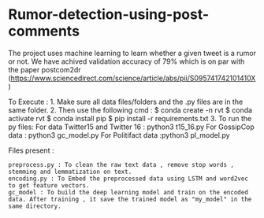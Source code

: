 # Rumor-detection-using-post-comments
The project uses machine learning to learn whether a given tweet is a rumor or not. We have achived validation accuracy of 79% which is on par with the paper postcom2dr (https://www.sciencedirect.com/science/article/abs/pii/S095741742101410X )

To Execute : 1. Make sure all data files/folders and the .py files are in the same folder. 2. Then use the following cmd : $ conda create -n rvt $ conda activate rvt $ conda install pip $ pip install -r requirements.txt 3. To run the py files: For data Twitter15 and Twitter 16 : python3 t15_16.py For GossipCop data : python3 gc_model.py For Politifact data :python3 pl_model.py

Files present :

    preprocess.py : To clean the raw text data , remove stop words , stemming and lemmatization on text.
    encoding.py : To Embed the preprocessed data using LSTM and word2vec to get feature vectors.
    gc_model : To build the deep learning model and train on the encoded data. After training , it save the trained model as "my_model" in the same directory.
